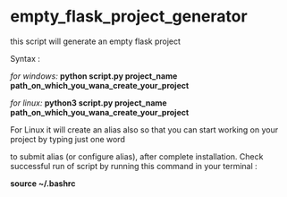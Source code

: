 # empty_flask_project_generator
this script will generate an empty flask project

Syntax : 

*for windows:*
  __python script.py project_name path_on_which_you_wana_create_your_project__
  
*for linux:*
  __python3 script.py project_name path_on_which_you_wana_create_your_project__
  
For Linux it will create an alias also so that you can start working on your project by typing just one word

to submit alias (or configure alias), after complete installation. Check successful run of script by running this command in your terminal :

__source ~/.bashrc__
  
